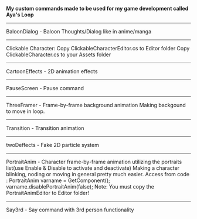 **My custom commands made to be used for my game development called Aya's Loop**  
<hr>
BaloonDialog -  Baloon Thoughts/Dialog like in anime/manga  
<hr>
Clickable Character:  
Copy ClickableCharacterEditor.cs to Editor folder  
Copy ClickableCharacter.cs to your Assets folder
<hr>  
CartoonEffects - 2D animation effects  
<hr>
PauseScreen - Pause command  
<hr>
ThreeFramer - Frame-by-frame background animation  
Making backgound to move in loop.
<hr>
Transition - Transition animation  
<hr>
twoDeffects - Fake 2D particle system  
<hr>
PortraitAnim - Character frame-by-frame animation utilizing the portraits list(use Enable & Disable to activate and deactivate)  
Making a character blinking, noding or moving in general pretty much easier.
Access from code : PortraitAnim varname = GetComponent<PortraitAnim>(); varname.disablePortraitAnim(false);  
Note: You must copy the PortraitAnimEditor to Editor folder!  
<hr>  
Say3rd - Say command with 3rd person functionality
